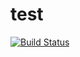 # test

[![Build Status](https://cloud.drone.io/api/badges/ArturGajowy/test/status.svg)](https://cloud.drone.io/ArturGajowy/test)

